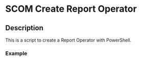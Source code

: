 # SCOM Create Report Operator


## Description
This is a script to create a Report Operator with PowerShell.

### Example
